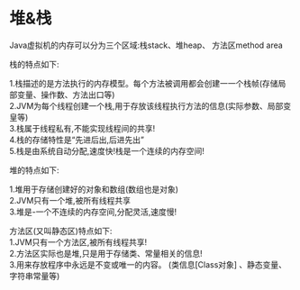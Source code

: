 # 堆&栈

Java虚拟机的内存可以分为三个区域:栈stack、堆heap、 方法区method area

栈的特点如下:

1.栈描述的是方法执行的内存模型。每个方法被调用都会创建一一个栈帧(存储局部变量、操作数、方法出口等)  
2.JVM为每个线程创建一个栈,用于存放该线程执行方法的信息(实际参数、局部变皇等)  
3.栈属于线程私有,不能实现线程间的共享!  
4.栈的存储特性是“先进后出,后进先出”  
5.栈是由系统自动分配,速度快!栈是一个连续的内存空间!  

堆的特点如下:

1.堆用于存储创建好的对象和数组(数组也是对象)  
2.JVM只有一个堆,被所有线程共享  
3.堆是-一个不连续的内存空间,分配灵活,速度慢!  

方法区(又叫静态区)特点如下:  
1.JVM只有一个方法区,被所有线程共享!  
2.方法区实际也是堆,只是用于存储类、常量相关的信息!  
3.用来存放程序中永远是不变或唯一的内容。 (类信息[Class对象] 、静态变量、字符串常量等)
